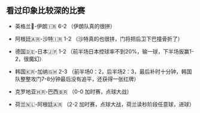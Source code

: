 ## 看过印象比较深的比赛

- 英格兰🏴󠁧󠁢󠁥󠁮󠁧󠁿-伊朗🇮🇷 6-2 （伊朗队真的很拼）
- 阿根廷🇦🇷-沙特🇮🇷 1-2 （沙特真的也很拼，门将把后卫下巴撞骨折了）
- 德国🇩🇪-日本🇯🇵  1-2 （前半场日本控球率不到20%，输一球，下半场扳赢1-2，很魔幻）
- 韩国🇰🇷-加纳🇬🇭 2-3 （前半场0：2，后半场2：3，最后补时十分钟，韩国队整整攻门7-8分钟最后没有追平，还获得一张红牌）

- 克罗地亚🇭🇷-巴西🇧🇷 （0-0 加时赛，点球大战）
- 荷兰🇳🇱-阿根廷🇦🇷 （2-2 加时赛，点球大战，荷兰读秒阶段任意球，进球） 
